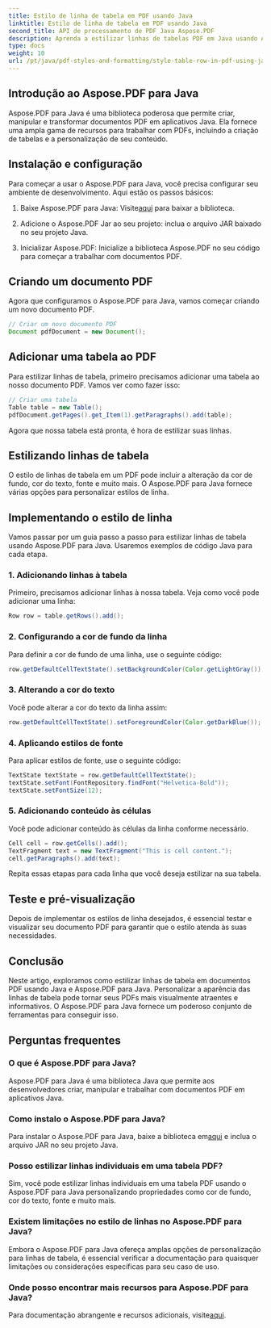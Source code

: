 ```yaml
---
title: Estilo de linha de tabela em PDF usando Java
linktitle: Estilo de linha de tabela em PDF usando Java
second_title: API de processamento de PDF Java Aspose.PDF
description: Aprenda a estilizar linhas de tabelas PDF em Java usando Aspose.PDF para Java. Personalize cores, adicione bordas e muito mais neste guia abrangente.
type: docs
weight: 10
url: /pt/java/pdf-styles-and-formatting/style-table-row-in-pdf-using-java/
---
```


## Introdução ao Aspose.PDF para Java

Aspose.PDF para Java é uma biblioteca poderosa que permite criar, manipular e transformar documentos PDF em aplicativos Java. Ela fornece uma ampla gama de recursos para trabalhar com PDFs, incluindo a criação de tabelas e a personalização de seu conteúdo.

## Instalação e configuração

Para começar a usar o Aspose.PDF para Java, você precisa configurar seu ambiente de desenvolvimento. Aqui estão os passos básicos:

1.  Baixe Aspose.PDF para Java: Visite[aqui](https://releases.aspose.com/pdf/java/) para baixar a biblioteca.

2. Adicione o Aspose.PDF Jar ao seu projeto: inclua o arquivo JAR baixado no seu projeto Java.

3. Inicializar Aspose.PDF: Inicialize a biblioteca Aspose.PDF no seu código para começar a trabalhar com documentos PDF.

## Criando um documento PDF

Agora que configuramos o Aspose.PDF para Java, vamos começar criando um novo documento PDF.

```java
// Criar um novo documento PDF
Document pdfDocument = new Document();
```

## Adicionar uma tabela ao PDF

Para estilizar linhas de tabela, primeiro precisamos adicionar uma tabela ao nosso documento PDF. Vamos ver como fazer isso:

```java
// Criar uma tabela
Table table = new Table();
pdfDocument.getPages().get_Item(1).getParagraphs().add(table);
```

Agora que nossa tabela está pronta, é hora de estilizar suas linhas.

## Estilizando linhas de tabela

O estilo de linhas de tabela em um PDF pode incluir a alteração da cor de fundo, cor do texto, fonte e muito mais. O Aspose.PDF para Java fornece várias opções para personalizar estilos de linha.

## Implementando o estilo de linha

Vamos passar por um guia passo a passo para estilizar linhas de tabela usando Aspose.PDF para Java. Usaremos exemplos de código Java para cada etapa.

### 1. Adicionando linhas à tabela

Primeiro, precisamos adicionar linhas à nossa tabela. Veja como você pode adicionar uma linha:

```java
Row row = table.getRows().add();
```

### 2. Configurando a cor de fundo da linha

Para definir a cor de fundo de uma linha, use o seguinte código:

```java
row.getDefaultCellTextState().setBackgroundColor(Color.getLightGray());
```

### 3. Alterando a cor do texto

Você pode alterar a cor do texto da linha assim:

```java
row.getDefaultCellTextState().setForegroundColor(Color.getDarkBlue());
```

### 4. Aplicando estilos de fonte

Para aplicar estilos de fonte, use o seguinte código:

```java
TextState textState = row.getDefaultCellTextState();
textState.setFont(FontRepository.findFont("Helvetica-Bold"));
textState.setFontSize(12);
```

### 5. Adicionando conteúdo às células

Você pode adicionar conteúdo às células da linha conforme necessário.

```java
Cell cell = row.getCells().add();
TextFragment text = new TextFragment("This is cell content.");
cell.getParagraphs().add(text);
```

Repita essas etapas para cada linha que você deseja estilizar na sua tabela.

## Teste e pré-visualização

Depois de implementar os estilos de linha desejados, é essencial testar e visualizar seu documento PDF para garantir que o estilo atenda às suas necessidades.

## Conclusão

Neste artigo, exploramos como estilizar linhas de tabela em documentos PDF usando Java e Aspose.PDF para Java. Personalizar a aparência das linhas de tabela pode tornar seus PDFs mais visualmente atraentes e informativos. O Aspose.PDF para Java fornece um poderoso conjunto de ferramentas para conseguir isso.

## Perguntas frequentes

### O que é Aspose.PDF para Java?

Aspose.PDF para Java é uma biblioteca Java que permite aos desenvolvedores criar, manipular e trabalhar com documentos PDF em aplicativos Java.

### Como instalo o Aspose.PDF para Java?

 Para instalar o Aspose.PDF para Java, baixe a biblioteca em[aqui](https://releases.aspose.com/pdf/java/) e inclua o arquivo JAR no seu projeto Java.

### Posso estilizar linhas individuais em uma tabela PDF?

Sim, você pode estilizar linhas individuais em uma tabela PDF usando o Aspose.PDF para Java personalizando propriedades como cor de fundo, cor do texto, fonte e muito mais.

### Existem limitações no estilo de linhas no Aspose.PDF para Java?

Embora o Aspose.PDF para Java ofereça amplas opções de personalização para linhas de tabela, é essencial verificar a documentação para quaisquer limitações ou considerações específicas para seu caso de uso.

### Onde posso encontrar mais recursos para Aspose.PDF para Java?

 Para documentação abrangente e recursos adicionais, visite[aqui](https://reference.aspose.com/pdf/java/).